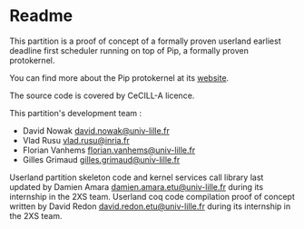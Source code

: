 # Readme

This partition is a proof of concept of a formally proven userland earliest deadline first scheduler running on top of Pip, a formally proven protokernel.

You can find more about the Pip protokernel at its [website](http://pip.univ-lille1.fr).

The source code is covered by CeCILL-A licence.

This partition's development team :
* David Nowak <david.nowak@univ-lille.fr>
* Vlad Rusu <vlad.rusu@inria.fr>
* Florian Vanhems <florian.vanhems@univ-lille.fr>
* Gilles Grimaud <gilles.grimaud@univ-lille.fr>

Userland partition skeleton code and kernel services call library last updated by Damien Amara <damien.amara.etu@univ-lille.fr> during its internship in the 2XS team.
Userland coq code compilation proof of concept written by David Redon <david.redon.etu@univ-lille.fr> during its internship in the 2XS team.
